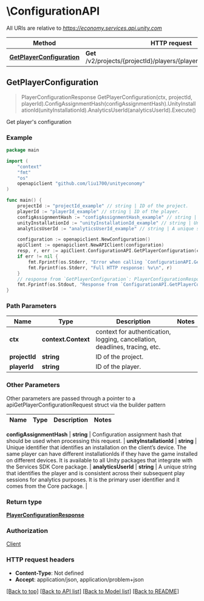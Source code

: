 # \ConfigurationAPI

All URIs are relative to *https://economy.services.api.unity.com*

Method | HTTP request | Description
------------- | ------------- | -------------
[**GetPlayerConfiguration**](ConfigurationAPI.md#GetPlayerConfiguration) | **Get** /v2/projects/{projectId}/players/{playerId}/config/resources | Get player&#39;s configuration



## GetPlayerConfiguration

> PlayerConfigurationResponse GetPlayerConfiguration(ctx, projectId, playerId).ConfigAssignmentHash(configAssignmentHash).UnityInstallationId(unityInstallationId).AnalyticsUserId(analyticsUserId).Execute()

Get player's configuration



### Example

```go
package main

import (
    "context"
    "fmt"
    "os"
    openapiclient "github.com/liu1700/unityeconomy"
)

func main() {
    projectId := "projectId_example" // string | ID of the project.
    playerId := "playerId_example" // string | ID of the player.
    configAssignmentHash := "configAssignmentHash_example" // string | Configuration assignment hash that should be used when processing this request. (optional)
    unityInstallationId := "unityInstallationId_example" // string | Unique identifier that identifies an installation on the client’s device. The same player can have different installationIds if they have the game installed on different devices. It is available to all Unity packages that integrate with the Services SDK Core package. (optional)
    analyticsUserId := "analyticsUserId_example" // string | A unique string that identifies the player and is consistent across their subsequent play sessions for analytics purposes. It is the primary user identifier and it comes from the Core package. (optional)

    configuration := openapiclient.NewConfiguration()
    apiClient := openapiclient.NewAPIClient(configuration)
    resp, r, err := apiClient.ConfigurationAPI.GetPlayerConfiguration(context.Background(), projectId, playerId).ConfigAssignmentHash(configAssignmentHash).UnityInstallationId(unityInstallationId).AnalyticsUserId(analyticsUserId).Execute()
    if err != nil {
        fmt.Fprintf(os.Stderr, "Error when calling `ConfigurationAPI.GetPlayerConfiguration``: %v\n", err)
        fmt.Fprintf(os.Stderr, "Full HTTP response: %v\n", r)
    }
    // response from `GetPlayerConfiguration`: PlayerConfigurationResponse
    fmt.Fprintf(os.Stdout, "Response from `ConfigurationAPI.GetPlayerConfiguration`: %v\n", resp)
}
```

### Path Parameters


Name | Type | Description  | Notes
------------- | ------------- | ------------- | -------------
**ctx** | **context.Context** | context for authentication, logging, cancellation, deadlines, tracing, etc.
**projectId** | **string** | ID of the project. | 
**playerId** | **string** | ID of the player. | 

### Other Parameters

Other parameters are passed through a pointer to a apiGetPlayerConfigurationRequest struct via the builder pattern


Name | Type | Description  | Notes
------------- | ------------- | ------------- | -------------


 **configAssignmentHash** | **string** | Configuration assignment hash that should be used when processing this request. | 
 **unityInstallationId** | **string** | Unique identifier that identifies an installation on the client’s device. The same player can have different installationIds if they have the game installed on different devices. It is available to all Unity packages that integrate with the Services SDK Core package. | 
 **analyticsUserId** | **string** | A unique string that identifies the player and is consistent across their subsequent play sessions for analytics purposes. It is the primary user identifier and it comes from the Core package. | 

### Return type

[**PlayerConfigurationResponse**](PlayerConfigurationResponse.md)

### Authorization

[Client](../README.md#Client)

### HTTP request headers

- **Content-Type**: Not defined
- **Accept**: application/json, application/problem+json

[[Back to top]](#) [[Back to API list]](../README.md#documentation-for-api-endpoints)
[[Back to Model list]](../README.md#documentation-for-models)
[[Back to README]](../README.md)


